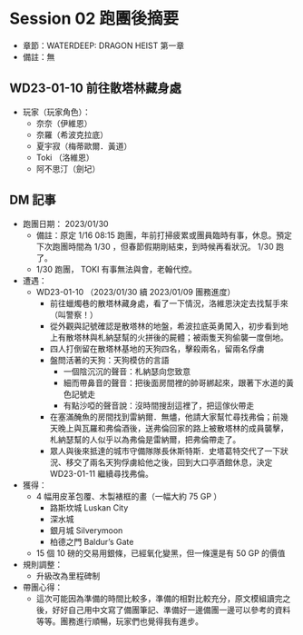 # Session 02 跑團後摘要

- 章節：WATERDEEP: DRAGON HEIST 第一章
- 備註：無

## WD23-01-10 前往散塔林藏身處

- 玩家（玩家角色）：
  - 奈奈（伊維恩）
  - 奈羅（希波克拉底）
  - 夏宇寂（梅蒂歐爾．黃道）
  - Toki （洛維恩）
  - 阿不思汀（劍圮）

## DM 記事

- 跑團日期： 2023/01/30
  - 備註：原定 1/16 08:15 跑團，年前打掃疲累或團員臨時有事，休息。預定下次跑團時間為 1/30 ，但春節假期剛結束，到時候再看狀況。 1/30 跑了。
  - 1/30 跑團， TOKI 有事無法與會，老翰代控。
- 遭遇：
  - WD23-01-10 （2023/01/30 續 2023/01/09 團務進度）
    - 前往蠟燭巷的散塔林藏身處，看了一下情況，洛維恩決定去找幫手來（叫警察！）
    - 從外觀與記號確認是散塔林的地盤，希波拉底英勇闖入，初步看到地上有散塔林與札納瑟幫的火拼後的屍體；被兩隻天狗偷襲一度倒地。
    - 四人打倒留在散塔林基地的天狗四名，擊殺兩名，留兩名俘虜
    - 盤問活著的天狗：天狗模仿的言語
      - 一個陰沉沉的聲音：札納瑟向您致意
      - 細而帶鼻音的聲音：把後面房間裡的帥哥綁起來，跟著下水道的黃色記號走
      - 有點沙啞的聲音說：沒時間搜刮這裡了，把這傢伙帶走
    - 在塞滿醃魚的房間找到雷納爾．無燼，他請大家幫忙尋找弗倫；前幾天晚上與瓦羅和弗倫酒後，送弗倫回家的路上被散塔林的成員襲擊，札納瑟幫的人似乎以為弗倫是雷納爾，把弗倫帶走了。
    - 眾人與後來抵達的城市守備隊隊長休斯特斯．史塔葛特交代了一下狀況、移交了兩名天狗俘虜給他之後，回到大口亭酒館休息，決定 WD23-01-11 繼續尋找弗倫。
- 獲得：
  - 4 幅用皮革包覆、木製裱框的畫（一幅大約 75 GP ）
    - 路斯坎城 Luskan City
    - 深水城
    - 銀月城 Silverymoon
    - 柏德之門 Baldur’s Gate
  - 15 個 10 磅的交易用銀條，已經氧化變黑，但一條還是有 50 GP 的價值
- 規則調整：
  - 升級改為里程碑制
- 帶團心得：
  - 這次可能因為準備的時間比較多，準備的相對比較充分，原文模組讀完之後，好好自己用中文寫了備團筆記、準備好一邊備團一邊可以參考的資料等等。團務進行順暢，玩家們也覺得我有進步。

